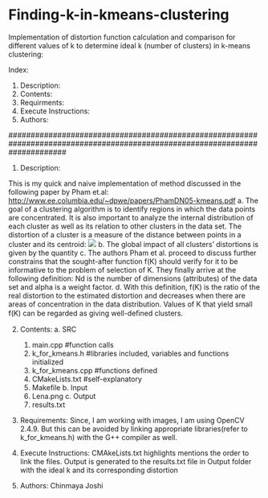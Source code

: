 # Finding-k-in-kmeans-clustering
Implementation of distortion function calculation and comparison for different values of k to determine ideal k (number of clusters) in k-means clustering:

Index:
1. Description:
2. Contents:
3. Requirments:
4. Execute Instructions:
5. Authors:

#############################################################################################################################
1. Description:

This is my quick and naive implementation of method discussed in the following paper by Pham et.al: http://www.ee.columbia.edu/~dpwe/papers/PhamDN05-kmeans.pdf 
  a.	The goal of a clustering algorithm is to identify regions in which the data points are concentrated. It is also     important to analyze the internal distribution of each cluster as well as its relation to other clusters in the data set. The distortion of a cluster is a measure of the distance between points in a cluster and its centroid: 
  <img src = "https://s0.wp.com/latex.php?latex=%5Cdisplaystyle+I_j+%3D+%5Csum_%7B%5Cmathrm%7Bx%7D_i+%5Cin+C_j%7D+%7C%7C%5Cmathrm%7Bx%7D_i+-+%5Cmu_j+%7C%7C%5E2&bg=ffffff&fg=000000&s=0">
  b.	The global impact of all clusters’ distortions is given by the quantity
  c.	The authors Pham et al. proceed to discuss further constrains that the sought-after function f(K) should verify for it to be informative to the problem of selection of K. They finally arrive at the following definition: Nd is the number of dimensions (attributes) of the data set and alpha is a weight factor. 
  d.	With this definition, f(K) is the ratio of the real distortion to the estimated distortion and decreases when there are areas of concentration in the data distribution. Values of K that yield small f(K) can be regarded as giving well-deﬁned clusters.
  
2. Contents:
  a. SRC
    1. main.cpp #function calls
    2. k_for_kmeans.h  #libraries included, variables and functions initialized
    3. k_for_kmeans.cpp #functions defined
    4. CMakeLists.txt #self-explanatory
    5. Makefile
  b. Input
    1. Lena.png
  c. Output
    1. results.txt 
  
3. Requirements:
Since, I am working with images, I am using OpenCV 2.4.9. But this can be avoided by linking appropriate libraries(refer to k_for_kmeans.h) with the G++ compiler as well.

4. Execute Instructions:
CMAkeLists.txt highlights mentions the order to link the files. 
Output is generated to the results.txt file in Output folder with the ideal k and its corresponding distortion

5. Authors:
Chinmaya Joshi
